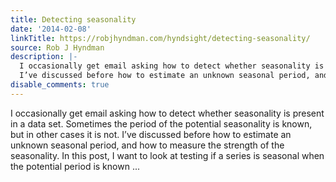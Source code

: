 ```yaml
---
title: Detecting seasonality
date: '2014-02-08'
linkTitle: https://robjhyndman.com/hyndsight/detecting-seasonality/
source: Rob J Hyndman
description: |-
  I occasionally get email asking how to detect whether seasonality is present in a data set. Sometimes the period of the potential seasonality is known, but in other cases it is not.
  I’ve discussed before how to estimate an unknown seasonal period, and how to measure the strength of the seasonality. In this post, I want to look at testing if a series is seasonal when the potential period is known ...
disable_comments: true
---
```

I occasionally get email asking how to detect whether seasonality is present in a data set. Sometimes the period of the potential seasonality is known, but in other cases it is not.
I’ve discussed before how to estimate an unknown seasonal period, and how to measure the strength of the seasonality. In this post, I want to look at testing if a series is seasonal when the potential period is known ...